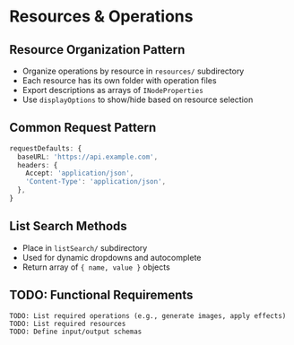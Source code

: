 # Resources & Operations

## Resource Organization Pattern

- Organize operations by resource in `resources/` subdirectory
- Each resource has its own folder with operation files
- Export descriptions as arrays of `INodeProperties`
- Use `displayOptions` to show/hide based on resource selection

## Common Request Pattern

```typescript
requestDefaults: {
  baseURL: 'https://api.example.com',
  headers: {
    Accept: 'application/json',
    'Content-Type': 'application/json',
  },
}
```

## List Search Methods

- Place in `listSearch/` subdirectory
- Used for dynamic dropdowns and autocomplete
- Return array of `{ name, value }` objects

## TODO: Functional Requirements

```
TODO: List required operations (e.g., generate images, apply effects)
TODO: List required resources
TODO: Define input/output schemas
```
